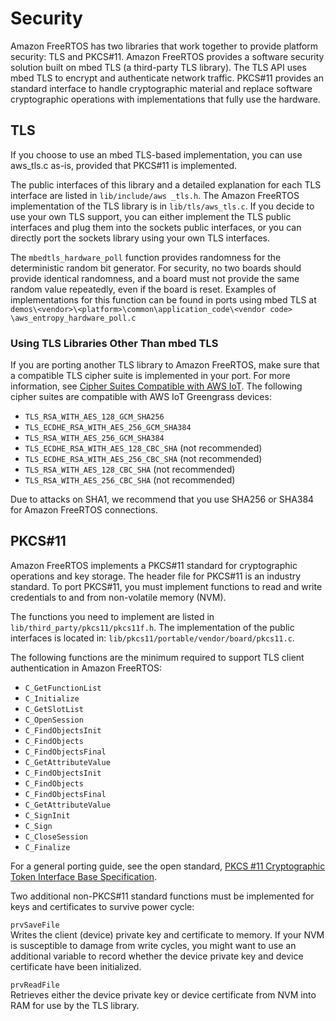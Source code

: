 # Security<a name="porting-security"></a>

Amazon FreeRTOS has two libraries that work together to provide platform security: TLS and PKCS\#11\. Amazon FreeRTOS provides a software security solution built on mbed TLS \(a third\-party TLS library\)\. The TLS API uses mbed TLS to encrypt and authenticate network traffic\. PKCS\#11 provides an standard interface to handle cryptographic material and replace software cryptographic operations with implementations that fully use the hardware\.

## TLS<a name="porting-security-tls"></a>

If you choose to use an mbed TLS\-based implementation, you can use aws\_tls\.c as\-is, provided that PKCS\#11 is implemented\.

The public interfaces of this library and a detailed explanation for each TLS interface are listed in `lib/include/aws _tls.h`\. The Amazon FreeRTOS implementation of the TLS library is in `lib/tls/aws_tls.c`\. If you decide to use your own TLS support, you can either implement the TLS public interfaces and plug them into the sockets public interfaces, or you can directly port the sockets library using your own TLS interfaces\.

The `mbedtls_hardware_poll` function provides randomness for the deterministic random bit generator\. For security, no two boards should provide identical randomness, and a board must not provide the same random value repeatedly, even if the board is reset\. Examples of implementations for this function can be found in ports using mbed TLS at `demos\<vendor>\<platform>\common\application_code\<vendor code> \aws_entropy_hardware_poll.c`

### Using TLS Libraries Other Than mbed TLS<a name="porting-security-other"></a>

If you are porting another TLS library to Amazon FreeRTOS, make sure that a compatible TLS cipher suite is implemented in your port\. For more information, see [Cipher Suites Compatible with AWS IoT](http://docs.aws.amazon.com/iot/latest/developerguide/iot-security-identity.html)\. The following cipher suites are compatible with AWS IoT Greengrass devices:
+ `TLS_RSA_WITH_AES_128_GCM_SHA256`
+ `TLS_ECDHE_RSA_WITH_AES_256_GCM_SHA384`
+ `TLS_RSA_WITH_AES_256_GCM_SHA384`
+ `TLS_ECDHE_RSA_WITH_AES_128_CBC_SHA` \(not recommended\)
+ `TLS_ECDHE_RSA_WITH_AES_256_CBC_SHA` \(not recommended\)
+ `TLS_RSA_WITH_AES_128_CBC_SHA` \(not recommended\)
+ `TLS_RSA_WITH_AES_256_CBC_SHA` \(not recommended\)

Due to attacks on SHA1, we recommend that you use SHA256 or SHA384 for Amazon FreeRTOS connections\.

## PKCS\#11<a name="porting-security-pkcs"></a>

Amazon FreeRTOS implements a PKCS\#11 standard for cryptographic operations and key storage\. The header file for PKCS\#11 is an industry standard\. To port PKCS\#11, you must implement functions to read and write credentials to and from non\-volatile memory \(NVM\)\. 

The functions you need to implement are listed in `lib/third_party/pkcs11/pkcs11f.h`\. The implementation of the public interfaces is located in: `lib/pkcs11/portable/vendor/board/pkcs11.c`\.

The following functions are the minimum required to support TLS client authentication in Amazon FreeRTOS:
+ `C_GetFunctionList`
+ `C_Initialize`
+ `C_GetSlotList`
+ `C_OpenSession`
+ `C_FindObjectsInit`
+ `C_FindObjects`
+ `C_FindObjectsFinal`
+ `C_GetAttributeValue`
+ `C_FindObjectsInit`
+ `C_FindObjects`
+ `C_FindObjectsFinal`
+ `C_GetAttributeValue`
+ `C_SignInit`
+ `C_Sign`
+ `C_CloseSession`
+ `C_Finalize`

For a general porting guide, see the open standard, [PKCS \#11 Cryptographic Token Interface Base Specification](http://docs.oasis-open.org/pkcs11/pkcs11-base/v2.40/os/pkcs11-base-v2.40-os.html)\.

Two additional non\-PKCS\#11 standard functions must be implemented for keys and certificates to survive power cycle:

`prvSaveFile`  
Writes the client \(device\) private key and certificate to memory\. If your NVM is susceptible to damage from write cycles, you might want to use an additional variable to record whether the device private key and device certificate have been initialized\.

`prvReadFile`  
Retrieves either the device private key or device certificate from NVM into RAM for use by the TLS library\.